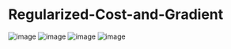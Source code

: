 # Regularized-Cost-and-Gradient
![image](https://github.com/varaprasad66/Regularized-Cost-and-Gradient/assets/61512831/eedebbb8-9dd4-44fb-9cb4-87045167c82c)
![image](https://github.com/varaprasad66/Regularized-Cost-and-Gradient/assets/61512831/d4959106-d77b-4c43-831c-85d6a8709f39)
![image](https://github.com/varaprasad66/Regularized-Cost-and-Gradient/assets/61512831/0ce2fd5a-02b8-4870-89c8-7e0b4bcf7ffc)
![image](https://github.com/varaprasad66/Regularized-Cost-and-Gradient/assets/61512831/355373ed-bf40-47ba-9e19-c3c301ed4a6d)
